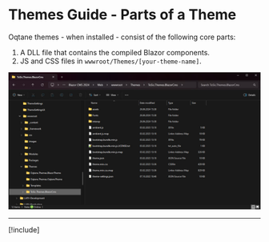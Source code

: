 # Themes Guide - Parts of a Theme

Oqtane themes - when installed - consist of the following core parts:

1. A DLL file that contains the compiled Blazor components.
2. JS and CSS files in `wwwroot/Themes/[your-theme-name]`.

<img src="./assets/oqtane-theme-files-in-wwwroot.jpg" class="full-width">

---

[!include[](~/shared/authors/iJungleboy/_main-author.md)]
